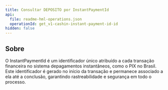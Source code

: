 ```yaml
---
title: Consultar DEPOSITO por InstantPaymentId
api:
  file: readme-hml-operations.json
  operationId: get_v1-cashin-instant-payment-id-id
hidden: false
---
```

## Sobre

O InstantPaymentId é um identificador único atribuído a cada transação financeira no sistema depagamentos instantâneos, como o PIX no Brasil. Este identificador é gerado no início da transação e
permanece associado a ela até a conclusão, garantindo rastreabilidade e segurança em todo o processo.